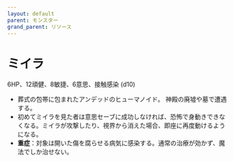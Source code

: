 ```yaml
---
layout: default
parent: モンスター
grand_parent: リソース
---
```


# ミイラ

6HP、12頑健、8敏捷、6意思、接触感染 (d10)

- 葬式の包帯に包まれたアンデッドのヒューマノイド。 神殿の廃墟や墓で遭遇する。
- 初めてミイラを見た者は意思セーブに成功しなければ、恐怖で身動きできなくなる。ミイラが攻撃したり、視界から消えた場合、即座に再度動けるようになる。
- **重症**：対象は開いた傷を腐らせる病気に感染する。通常の治療が効かず、魔法でしか治せない。